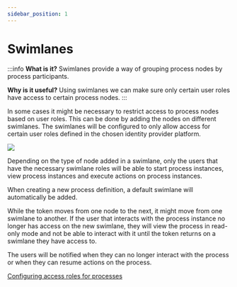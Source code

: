 ```yaml
---
sidebar_position: 1
--- 
```


# Swimlanes

:::info
**What is it?** Swimlanes provide a way of grouping process nodes by process participants.

**Why is it useful?** Using swimlanes we can make sure only certain user roles have access to certain process nodes.
:::

In some cases it might be necessary to restrict access to process nodes based on user roles. This can be done by adding the nodes on different swimlanes. The swimlanes will be configured to only allow access for certain user roles defined in the chosen identity provider platform.

![](https://s3.eu-west-1.amazonaws.com/docx.flowx.ai/2.14/swimlanes.png)

Depending on the type of node added in a swimlane, only the users that have the necessary swimlane roles will be able to start process instances, view process instances and execute actions on process instances.

When creating a new process definition, a default swimlane will automatically be added.

While the token moves from one node to the next, it might move from one swimlane to another. If the user that interacts with the process instance no longer has access on the new swimlane, they will view the process in read-only mode and not be able to interact with it until the token returns on a swimlane they have access to.

The users will be notified when they can no longer interact with the process or when they can resume actions on the process.

[Configuring access roles for processes](../../platform-setup-guides/flowx-engine-setup-guide/configuring-access-roles-for-processes.md)